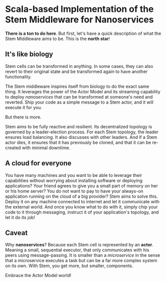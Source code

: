 # Scala-based Implementation of the Stem Middleware for Nanoservices

**There is a ton to do here**. But first, let's have a quick description of what the Stem Middleware aims to be. This is the **north star**!

## It's like biology

Stem cells can be transformed in anything. In some cases, they can also revert to their original state and be transformed again to have another functionality.

The Stem middleware inspires itself from biology to do the exact same thing. It leverages the power of the Actor Model and its streaming capability to deploy *nanoservices* that can be transformed at someone's need and reverted. Ship your code as a simple message to a Stem actor, and it will execute it for you.

But there is more.

Stem aims to be fully reactive and resilient. Its decentralized topology is governed by a leader-election process. For each Stem topology, the leader ensures load balancing. It also discusses with other leaders. And if a Stem actor dies, it ensures that it has previously be cloned, and that it can be re-created with minimal downtime.

## A cloud for everyone

You have many machines and you want to be able to leverage their capabilities without worrying about installing software or deploying applications? Your friend agrees to give you a small part of memory on her or his home server? You do not want to pay to have your always-on application running on the cloud of a big provider? Stem aims to solve this. Deploy it on any machine connected to internet and let it communicate with the external world. And once you know what to do with it, simply chip your code to it through messaging, instruct it of your application's topology, and let it do its job!

## Caveat

Why **nanoservices**? Because each Stem cell is represented by an **actor**. Meaning a small, sequential executor, that only communicates with his peers using message-passing. It is smaller than a *microservice* in the sense that a microservice executes a task but can be a far more complex system on its own. With Stem, you get more, but smaller, components.

Embrace the Actor Model world!
